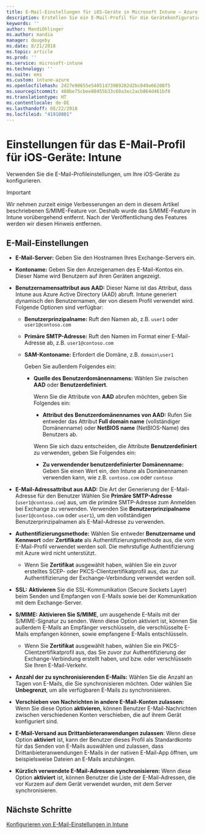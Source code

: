 ```yaml
---
title: E-Mail-Einstellungen für iOS-Geräte in Microsoft Intune – Azure | Microsoft-Dokumentation
description: Erstellen Sie ein E-Mail-Profil für die Gerätekonfiguration, die Exchange-Server verwendet und Attribute von Azure Active Directory abruft. Mit Microsoft Intune können Sie außerdem SSL aktivieren, Benutzer mit Zertifikaten oder Benutzername/Kennwort authentifizieren und E-Mails auf iOS-Geräten synchronisieren.
keywords: ''
author: MandiOhlinger
ms.author: mandia
manager: dougeby
ms.date: 8/21/2018
ms.topic: article
ms.prod: ''
ms.service: microsoft-intune
ms.technology: ''
ms.suite: ems
ms.custom: intune-azure
ms.openlocfilehash: 2d27e90655e54051d73989202d2bc849a66208f5
ms.sourcegitcommit: 488be75cbee88455b33c68a3ec2acb864d461bf8
ms.translationtype: HT
ms.contentlocale: de-DE
ms.lasthandoff: 08/22/2018
ms.locfileid: "41910801"
---
```

# <a name="email-profile-settings-for-ios-devices---intune"></a>Einstellungen für das E-Mail-Profil für iOS-Geräte: Intune

Verwenden Sie die E-Mail-Profileinstellungen, um Ihre iOS-Geräte zu konfigurieren.

> [!IMPORTANT]
> Wir nehmen zurzeit einige Verbesserungen an dem in diesem Artikel beschriebenen S/MIME-Feature vor. Deshalb wurde das S/MIME-Feature in Intune vorübergehend entfernt. Nach der Veröffentlichung des Features werden wir diesen Hinweis entfernen.

## <a name="email-settings"></a>E-Mail-Einstellungen

- **E-Mail-Server:** Geben Sie den Hostnamen Ihres Exchange-Servers ein.
- **Kontoname:** Geben Sie den Anzeigenamen des E-Mail-Kontos ein. Dieser Name wird Benutzern auf ihren Geräten angezeigt.
- **Benutzernamensattribut aus AAD:** Dieser Name ist das Attribut, dass Intune aus Azure Active Directory (AAD) abruft. Intune generiert dynamisch den Benutzernamen, der von diesem Profil verwendet wird. Folgende Optionen sind verfügbar:
  - **Benutzerprinzipalname:** Ruft den Namen ab, z.B. `user1` oder `user1@contoso.com`
  - **Primäre SMTP-Adresse:** Ruft den Namen im Format einer E-Mail-Adresse ab, z.B. `user1@contoso.com`
  - **SAM-Kontoname:** Erfordert die Domäne, z.B. `domain\user1`

    Geben Sie außerdem Folgendes ein:  
    - **Quelle des Benutzerdomänennamens:** Wählen Sie zwischen **AAD** oder **Benutzerdefiniert**.

      Wenn Sie die Attribute von **AAD** abrufen möchten, geben Sie Folgendes ein:
      - **Attribut des Benutzerdomänennames von AAD:** Rufen Sie entweder das Attribut **Full domain name** (vollständiger Domänenname) oder **NetBIOS name** (NetBIOS-Name) des Benutzers ab.

      Wenn Sie sich dazu entscheiden, die Attribute **Benutzerdefiniert** zu verwenden, geben Sie Folgendes ein:
      - **Zu verwendender benutzerdefinierter Domänenname:** Geben Sie einen Wert ein, den Intune als Domänennamen verwenden kann, wie z.B. `contoso.com` oder `contoso`

- **E-Mail-Adressattribut aus AAD:** Die Art der Generierung der E-Mail-Adresse für den Benutzer Wählen Sie **Primäre SMTP-Adresse** (`user1@contoso.com`) aus, um die primäre SMTP-Adresse zum Anmelden bei Exchange zu verwenden. Verwenden Sie **Benutzerprinzipalname** (`user1@contoso.com` oder `user1`), um den vollständigen Benutzerprinzipalnamen als E-Mail-Adresse zu verwenden.
- **Authentifizierungsmethode:** Wählen Sie entweder **Benutzername und Kennwort** oder **Zertifikate** als Authentifizierungsmethode aus, die vom E-Mail-Profil verwendet werden soll. Die mehrstufige Authentifizierung mit Azure wird nicht unterstützt.
  - Wenn Sie **Zertifikat** ausgewählt haben, wählen Sie ein zuvor erstelltes SCEP- oder PKCS-Clientzertifikatprofil aus, das zur Authentifizierung der Exchange-Verbindung verwendet werden soll.
- **SSL:** **Aktivieren** Sie die SSL-Kommunikation (Secure Sockets Layer) beim Senden und Empfangen von E-Mails sowie bei der Kommunikation mit dem Exchange-Server.
- **S/MIME:** **Aktivieren Sie S/MIME**, um ausgehende E-Mails mit der S/MIME-Signatur zu senden. Wenn diese Option aktiviert ist, können Sie außerdem E-Mails an Empfänger verschlüsseln, die verschlüsselte E-Mails empfangen können, sowie empfangene E-Mails entschlüsseln.
  - Wenn Sie **Zertifikat** ausgewählt haben, wählen Sie ein PKCS-Clientzertifikatprofil aus, das Sie zuvor zur Authentifizierung der Exchange-Verbindung erstellt haben, und bzw. oder verschlüsseln Sie Ihren E-Mail-Verkehr.
- **Anzahl der zu synchronisierenden E-Mails:** Wählen Sie die Anzahl an Tagen von E-Mails, die Sie synchronisieren möchten. Oder wählen Sie **Unbegrenzt**, um alle verfügbaren E-Mails zu synchronisieren.
- **Verschieben von Nachrichten in andere E-Mail-Konten zulassen:** Wenn Sie diese Option **aktivieren**, können Benutzer E-Mail-Nachrichten zwischen verschiedenen Konten verschieben, die auf ihrem Gerät konfiguriert sind.
- **E-Mail-Versand aus Drittanbieteranwendungen zulassen**: Wenn diese Option **aktiviert** ist, kann der Benutzer dieses Profil als Standardkonto für das Senden von E-Mails auswählen und zulassen, dass Drittanbieteranwendungen E-Mails in der nativen E-Mail-App öffnen, um beispielsweise Dateien an E-Mails anzuhängen.
- **Kürzlich verwendete E-Mail-Adressen synchronisieren:** Wenn diese Option **aktiviert** ist, können Benutzer die Liste der E-Mail-Adressen, die vor Kurzem auf dem Gerät verwendet wurden, mit dem Server synchronisieren.

## <a name="next-steps"></a>Nächste Schritte
[Konfigurieren von E-Mail-Einstellungen in Intune](email-settings-configure.md)
